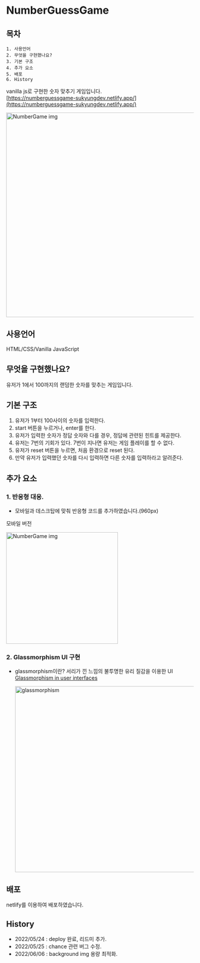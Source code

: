 # NumberGuessGame

## 목차

```
1. 사용언어
2. 무엇을 구현했나요?
3. 기본 구조
4. 추가 요소
5. 배포
6. History
```

vanilla js로 구현한 숫자 맞추기 게임입니다.  
[https://numberguessgame-sukyungdev.netlify.app/](https://numberguessgame-sukyungdev.netlify.app/)

<img src="https://user-images.githubusercontent.com/96860670/172842806-a1eda54c-033b-4cfb-bd79-e9b4fe87bf1f.png" alt="NumberGame img" width = "550px"/>

## 사용언어

HTML/CSS/Vanilla JavaScript

## 무엇을 구현했나요?

유저가 1에서 100까지의 랜덤한 숫자를 맞추는 게임입니다.

## 기본 구조

1. 유저가 1부터 100사이의 숫자를 입력한다.
2. start 버튼을 누르거나, enter를 한다.
3. 유저가 입력한 숫자가 정답 숫자와 다를 경우, 정답에 관련된 힌트를 제공한다.
4. 유저는 7번의 기회가 있다. 7번이 지나면 유저는 게임 플레이를 할 수 없다.
5. 유저가 reset 버튼을 누르면, 처음 환경으로 reset 된다.
6. 만약 유저가 입력했던 숫자를 다시 입력하면 다른 숫자를 입력하라고 알려준다.

## 추가 요소

### 1. 반응형 대응.

- 모바일과 데스크탑에 맞춰 반응형 코드를 추가하였습니다.(960px)

모바일 버전

<img src="https://user-images.githubusercontent.com/96860670/172842933-62a5d33c-27ce-4cf3-8ffb-c98382c06fa5.png" alt="NumberGame img" width = "300px"/>

### 2. Glassmorphism UI 구현

- glassmorphism이란?
  서리가 낀 느낌의 불투명한 유리 질감을 이용한 UI  
  [Glassmorphism in user interfaces](https://uxdesign.cc/glassmorphism-in-user-interfaces-1f39bb1308c9)

  <img src="https://user-images.githubusercontent.com/96860670/170073411-208989c5-fa64-4c61-9c00-529ef0e87b49.png" alt="glassmorphism" width="500px" />

## 배포

netlify를 이용하여 배포하였습니다.

## History

- 2022/05/24 : deploy 완료, 리드미 추가.
- 2022/05/25 : chance 관련 버그 수정.
- 2022/06/06 : background img 용량 최적화.
